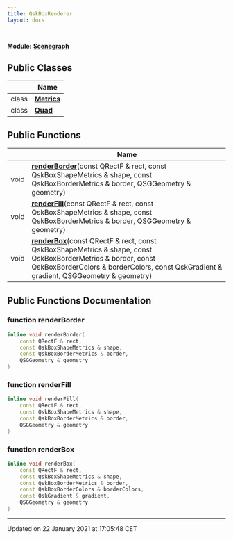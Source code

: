 ```yaml
---
title: QskBoxRenderer
layout: docs

---
```



**Module:** **[Scenegraph](/docs/modules/group___scenegraph/)**



## Public Classes

|                | Name           |
| -------------- | -------------- |
| class | **[Metrics](/docs/classes/class_qsk_box_renderer_1_1_metrics/)**  |
| class | **[Quad](/docs/classes/class_qsk_box_renderer_1_1_quad/)**  |

## Public Functions

|                | Name           |
| -------------- | -------------- |
| void | **[renderBorder](/docs/classes/class_qsk_box_renderer/#function-renderborder)**(const QRectF & rect, const QskBoxShapeMetrics & shape, const QskBoxBorderMetrics & border, QSGGeometry & geometry) |
| void | **[renderFill](/docs/classes/class_qsk_box_renderer/#function-renderfill)**(const QRectF & rect, const QskBoxShapeMetrics & shape, const QskBoxBorderMetrics & border, QSGGeometry & geometry) |
| void | **[renderBox](/docs/classes/class_qsk_box_renderer/#function-renderbox)**(const QRectF & rect, const QskBoxShapeMetrics & shape, const QskBoxBorderMetrics & border, const QskBoxBorderColors & borderColors, const QskGradient & gradient, QSGGeometry & geometry) |

## Public Functions Documentation

### function renderBorder

```cpp
inline void renderBorder(
    const QRectF & rect,
    const QskBoxShapeMetrics & shape,
    const QskBoxBorderMetrics & border,
    QSGGeometry & geometry
)
```


### function renderFill

```cpp
inline void renderFill(
    const QRectF & rect,
    const QskBoxShapeMetrics & shape,
    const QskBoxBorderMetrics & border,
    QSGGeometry & geometry
)
```


### function renderBox

```cpp
inline void renderBox(
    const QRectF & rect,
    const QskBoxShapeMetrics & shape,
    const QskBoxBorderMetrics & border,
    const QskBoxBorderColors & borderColors,
    const QskGradient & gradient,
    QSGGeometry & geometry
)
```


-------------------------------

Updated on 22 January 2021 at 17:05:48 CET